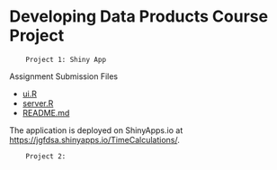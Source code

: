 Developing Data Products Course Project
===================================
        
        Project 1: Shiny App

Assignment Submission Files
- [ui.R](https://github.com/jgfdsa/DDP-project/blob/master/ui.R)
- [server.R](https://github.com/jgfdsa/DDP-project/blob/master/server.R)
- [README.md](https://github.com/jgfdsa/DDP-project/blob/master/README.md)

The application is deployed on ShinyApps.io at https://jgfdsa.shinyapps.io/TimeCalculations/.


        Project 2: 